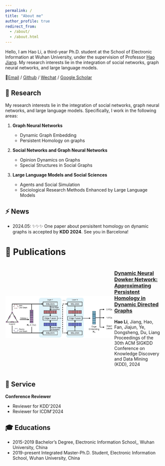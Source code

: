 ```yaml
---
permalink: /
title: "About me"
author_profile: true
redirect_from: 
  - /about/
  - /about.html
---
```

Hello, I am Hao Li, a third-year Ph.D. student at the School of Electronic Information at Wuhan University, under the supervision of Professor [Hao Jiang](http://eis.whu.edu.cn/index/szdwDetail?rsh=00007828&newskind_id=20160320222026165YIdDsQIbgNtoE). My research interests lie in the integration of social networks, graph neural networks, and large language models.

🌟[Email](whulh@whu.edu.cn) / [Github](https://github.com/Lihaogx) / [Wechat](../images/wechat.jpg) / [Google Scholar](https://scholar.google.com/citations?hl=zh-CN&user=xv78JsEAAAAJ)


🔎 Research
------
My research interests lie in the integration of social networks, graph neural networks, and large language models. Specifically, I work in the following areas:

1. **Graph Neural Networks**
   - Dynamic Graph Embedding
   - Persistent Homology on graphs

2. **Social Networks and Graph Neural Networks**
   - Opinion Dynamics on Graphs
   - Special Structures in Social Graphs

3. **Large Language Models and Social Sciences**
   - Agents and Social Simulation
   - Sociological Research Methods Enhanced by Large Language Models

⚡ News
------
- 2024.05: ✨✨✨ One paper about persisitent homology on dynamic graphs is accepted by **KDD 2024**. See you in Barcelona!

📰 Publications
======

<div style="display: flex; align-items: center;">
  <img src="../images/DNDN.jpg" alt="Dynamic Neural Dowker Networks" style="width: 350px;">
  <div>
    <h3><a href="https://dl.acm.org/doi/abs/10.1145/3637528.3671980" target="_blank">Dynamic Neural Dowker Network: Approximating Persistent Homology in Dynamic Directed Graphs</a></h3>
    <p><strong>Hao Li</strong>, Jiang, Hao, Fan, Jiajun, Ye, Dongsheng, Du, Liang<br>
    Proceedings of the 30th ACM SIGKDD Conference on Knowledge Discovery and Data Mining (KDD), 2024</p>
  </div>
</div>



📝 Service
------
**Conference Reviewer**
- Reviewer for KDD'2024
- Reviewer for ICDM'2024


🎓 Educations
------
- 2015-2019 Bachelor’s Degree, Electronic Information School,, Wuhan University, China
- 2019-present Integrated Master-Ph.D. Student,  Electronic Information School, Wuhan University, China
